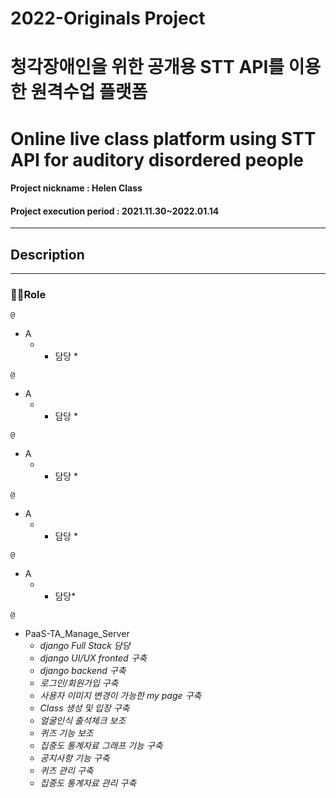 # 2022-Originals Project
# 청각장애인을 위한 공개용 STT API를 이용한 원격수업 플랫폼
# Online live class platform using STT API for auditory disordered people
#### Project nickname : Helen Class
#### Project execution period : 2021.11.30~2022.01.14

-----------------------
## Description





---

### 🙋‍♂️Role

`@ `  
* A
  - * 담당 *

`@ `  
* A
  - * 담당 *


`@ `  
* A
  - * 담당 *


`@ `  
* A
  - * 담당 *


`@ `  
* A
  - * 담당*


`@ `  
* PaaS-TA_Manage_Server
  - *django Full Stack 담당*
  - *django UI/UX fronted 구축*
  - *django backend 구축*
  - *로그인/회원가입 구축*
  - *사용자 이미지 변경이 가능한 my page 구축*
  - *Class 생성 및 입장 구축*
  - *얼굴인식 출석체크 보조*
  - *퀴즈 기능 보조*
  - *집중도 통계자료 그래프 기능 구축*
  - *공지사항 기능 구축*
  - *퀴즈 관리 구축*
  - *집중도 통계자료 관리 구축*
  

